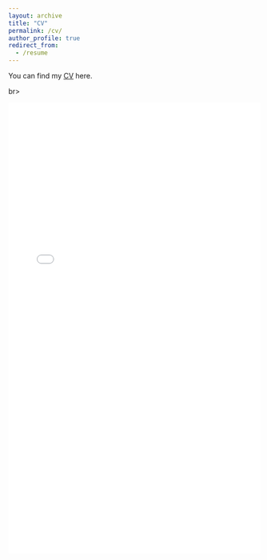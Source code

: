 ```yaml
---
layout: archive
title: "CV"
permalink: /cv/
author_profile: true
redirect_from:
  - /resume
---
```


You can find my 
[CV](https://github.com/user-attachments/files/19556134/CV_Habicht_Git.pdf)
here.

br><br>

<embed src="/assets/files/CV_Habicht.pdf" type="application/pdf" width="100%" height="900px" />
